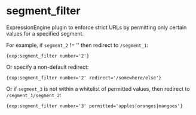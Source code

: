 segment_filter
==============

ExpressionEngine plugin to enforce strict URLs by permitting only certain values for a specified segment.

For example, if `segment_2` != '' then redirect to `/segment_1`:

    {exp:segment_filter number='2'}

Or specify a non-default redirect:

    {exp:segment_filter number='2' redirect='/somewhere/else'}

Or if `segment_3` is not within a whitelist of permitted values, then redirect to `/segment_1/segment_2`:

    {exp:segment_filter number='3' permitted='apples|oranges|mangoes'}
